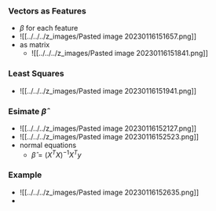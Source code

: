 ### Vectors as Features
+ $\beta$ for each feature
+ ![[../../../z_images/Pasted image 20230116151657.png]]
+ as matrix
	+ ![[../../../z_images/Pasted image 20230116151841.png]]

 ### Least Squares
+ ![[../../../z_images/Pasted image 20230116151941.png]]

### Esimate $\hat{\beta}$
+ ![[../../../z_images/Pasted image 20230116152127.png]]
+ ![[../../../z_images/Pasted image 20230116152523.png]]
+ normal equations
	+ $\hat{\beta}=(X^TX)^{-1}X^Ty$

### Example
+ ![[../../../z_images/Pasted image 20230116152635.png]]
+ 